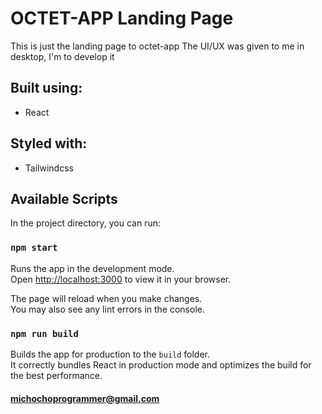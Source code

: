 # OCTET-APP Landing Page
This is just the landing page to octet-app 
The UI/UX was given to me in desktop, I'm to develop it 

## Built using:
- React

## Styled with:
- Tailwindcss

## Available Scripts

In the project directory, you can run:

### `npm start`

Runs the app in the development mode.\
Open [http://localhost:3000](http://localhost:3000) to view it in your browser.

The page will reload when you make changes.\
You may also see any lint errors in the console.

### `npm run build`

Builds the app for production to the `build` folder.\
It correctly bundles React in production mode and optimizes the build for the best performance.

#### michochoprogrammer@gmail.com